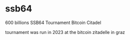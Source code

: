 # ssb64
600 billions SSB64 Tournament Bitcoin Citadel

tournament was run in 2023 at the bitcoin zitadelle in graz
